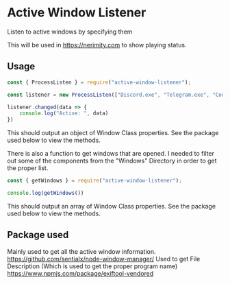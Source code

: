 # Active Window Listener
Listen to active windows by specifying them

This will be used in https://nerimity.com to show playing status.

## Usage
```js
const { ProcessListen } = require("active-window-listener");

const listener = new ProcessListen(["Discord.exe", "Telegram.exe", "Code.exe"]);

listener.changed(data => {
    console.log("Active: ", data)
})
```
This should output an object of Window Class properties. See the package used below to view the methods.

There is also a function to get windows that are opened. I needed to filter out some of the components from the "Windows" Directory in order to get the proper list.
```js
const { getWindows } = require("active-window-listener");

console.log(getWindows())
```
This should output an array of Window Class properties. See the package used below to view the methods.

## Package used
Mainly used to get all the active window information.
https://github.com/sentialx/node-window-manager/
Used to get File Description (Which is used to get the proper program name)
https://www.npmjs.com/package/exiftool-vendored
